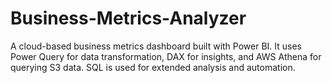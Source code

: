 # Business-Metrics-Analyzer
A cloud-based business metrics dashboard built with Power BI. It uses Power Query for data transformation, DAX for insights, and AWS Athena for querying S3 data. SQL is used for extended analysis and automation.
